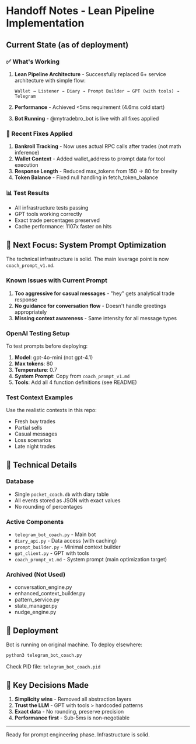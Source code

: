 # Handoff Notes - Lean Pipeline Implementation

## Current State (as of deployment)

### ✅ What's Working
1. **Lean Pipeline Architecture** - Successfully replaced 6+ service architecture with simple flow:
   ```
   Wallet → Listener → Diary → Prompt Builder → GPT (with tools) → Telegram
   ```

2. **Performance** - Achieved <5ms requirement (4.6ms cold start)

3. **Bot Running** - @mytradebro_bot is live with all fixes applied

### 🐛 Recent Fixes Applied
1. **Bankroll Tracking** - Now uses actual RPC calls after trades (not math inference)
2. **Wallet Context** - Added wallet_address to prompt data for tool execution
3. **Response Length** - Reduced max_tokens from 150 → 80 for brevity
4. **Token Balance** - Fixed null handling in fetch_token_balance

### 📊 Test Results
- All infrastructure tests passing
- GPT tools working correctly
- Exact trade percentages preserved
- Cache performance: 1107x faster on hits

## 🎯 Next Focus: System Prompt Optimization

The technical infrastructure is solid. The main leverage point is now `coach_prompt_v1.md`.

### Known Issues with Current Prompt
1. **Too aggressive for casual messages** - "hey" gets analytical trade response
2. **No guidance for conversation flow** - Doesn't handle greetings appropriately
3. **Missing context awareness** - Same intensity for all message types

### OpenAI Testing Setup
To test prompts before deploying:

1. **Model**: gpt-4o-mini (not gpt-4.1)
2. **Max tokens**: 80
3. **Temperature**: 0.7
4. **System Prompt**: Copy from `coach_prompt_v1.md`
5. **Tools**: Add all 4 function definitions (see README)

### Test Context Examples
Use the realistic contexts in this repo:
- Fresh buy trades
- Partial sells
- Casual messages
- Loss scenarios
- Late night trades

## 🔧 Technical Details

### Database
- Single `pocket_coach.db` with diary table
- All events stored as JSON with exact values
- No rounding of percentages

### Active Components
- `telegram_bot_coach.py` - Main bot
- `diary_api.py` - Data access (with caching)
- `prompt_builder.py` - Minimal context builder
- `gpt_client.py` - GPT with tools
- `coach_prompt_v1.md` - System prompt (main optimization target)

### Archived (Not Used)
- conversation_engine.py
- enhanced_context_builder.py
- pattern_service.py
- state_manager.py
- nudge_engine.py

## 🚀 Deployment
Bot is running on original machine. To deploy elsewhere:
```bash
python3 telegram_bot_coach.py
```

Check PID file: `telegram_bot_coach.pid`

## 📝 Key Decisions Made
1. **Simplicity wins** - Removed all abstraction layers
2. **Trust the LLM** - GPT with tools > hardcoded patterns
3. **Exact data** - No rounding, preserve precision
4. **Performance first** - Sub-5ms is non-negotiable

---

Ready for prompt engineering phase. Infrastructure is solid. 